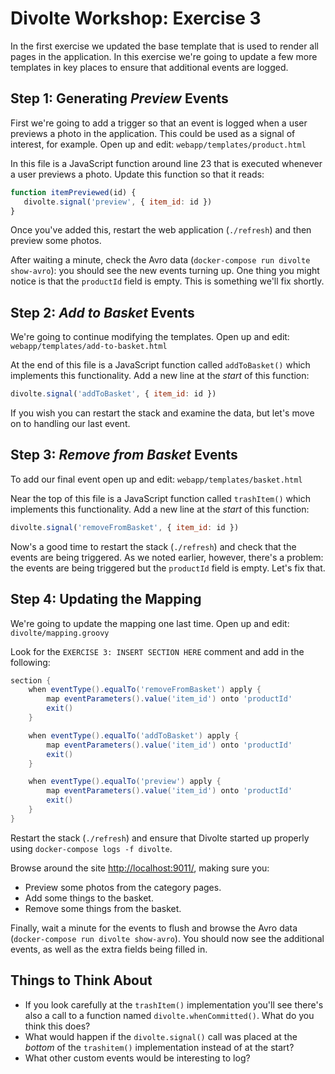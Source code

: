 Divolte Workshop: Exercise 3
============================

In the first exercise we updated the base template that is used to render all pages in the application. In this exercise we're going to update a few more templates in key places to ensure that additional events are logged.

Step 1: Generating _Preview_ Events
-----------------------------------

First we're going to add a trigger so that an event is logged when a user previews a photo in the application. This could be used as a signal of interest, for example. Open up and edit: `webapp/templates/product.html`

In this file is a JavaScript function around line 23 that is executed whenever a user previews a photo. Update this function so that it reads:

```javascript
function itemPreviewed(id) {
   divolte.signal('preview', { item_id: id })
}
```

Once you've added this, restart the web application (`./refresh`) and then preview some photos.

After waiting a minute, check the Avro data (`docker-compose run divolte show-avro`): you should see the new events turning up. One thing you might notice is that the `productId` field is empty. This is something we'll fix shortly.

Step 2: _Add to Basket_ Events
------------------------------

We're going to continue modifying the templates. Open up and edit: `webapp/templates/add-to-basket.html`

At the end of this file is a JavaScript function called `addToBasket()` which implements this functionality. Add a new line at the _start_ of this function:

```javascript
divolte.signal('addToBasket', { item_id: id })
```

If you wish you can restart the stack and examine the data, but let's move on to handling our last event.

Step 3: _Remove from Basket_ Events
-----------------------------------

To add our final event open up and edit: `webapp/templates/basket.html`

Near the top of this file is a JavaScript function called `trashItem()` which implements this functionality. Add a new line at the _start_ of this function:

```javascript
divolte.signal('removeFromBasket', { item_id: id })
```

Now's a good time to restart the stack (`./refresh`) and check that the events are being triggered. As we noted earlier, however, there's a problem: the events are being triggered but the `productId` field is empty. Let's fix that.

Step 4: Updating the Mapping
----------------------------

We're going to update the mapping one last time. Open up and edit: `divolte/mapping.groovy`

Look for the `EXERCISE 3: INSERT SECTION HERE` comment and add in the following:

```groovy
section {
    when eventType().equalTo('removeFromBasket') apply {
        map eventParameters().value('item_id') onto 'productId'
        exit()
    }

    when eventType().equalTo('addToBasket') apply {
        map eventParameters().value('item_id') onto 'productId'
        exit()
    }

    when eventType().equalTo('preview') apply {
        map eventParameters().value('item_id') onto 'productId'
        exit()
    }
}
```

Restart the stack (`./refresh`) and ensure that Divolte started up properly using `docker-compose logs -f divolte`.

Browse around the site [http://localhost:9011/](http://localhost:9011/), making sure you:

 - Preview some photos from the category pages.
 - Add some things to the basket.
 - Remove some things from the basket.

Finally, wait a minute for the events to flush and browse the Avro data (`docker-compose run divolte show-avro`). You should now see the additional events, as well as the extra fields being filled in.

Things to Think About
---------------------

 - If you look carefully at the `trashItem()` implementation you'll see there's also a call to a function named `divolte.whenCommitted()`. What do you think this does?
 - What would happen if the `divolte.signal()` call was placed at the _bottom_ of the `trashitem()` implementation instead of at the start?
 - What other custom events would be interesting to log?
